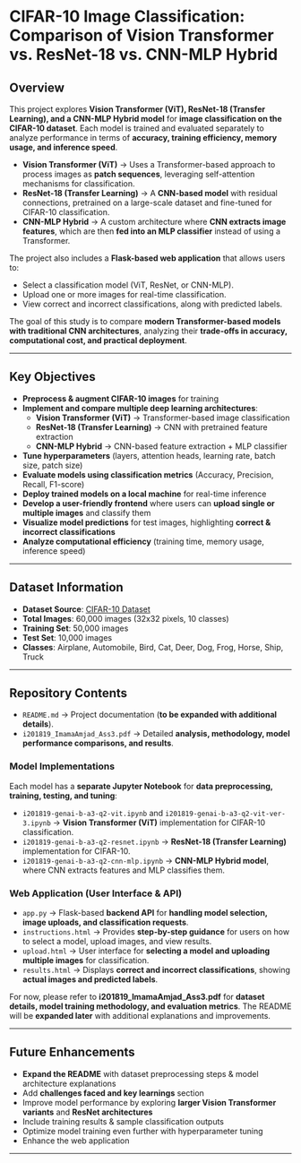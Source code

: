# CIFAR-10 Image Classification: Comparison of Vision Transformer vs. ResNet-18 vs. CNN-MLP Hybrid


## Overview  
This project explores **Vision Transformer (ViT), ResNet-18 (Transfer Learning), and a CNN-MLP Hybrid model** for **image classification on the CIFAR-10 dataset**. Each model is trained and evaluated separately to analyze performance in terms of **accuracy, training efficiency, memory usage, and inference speed**.  

- **Vision Transformer (ViT)** → Uses a Transformer-based approach to process images as **patch sequences**, leveraging self-attention mechanisms for classification.  
- **ResNet-18 (Transfer Learning)** → A **CNN-based model** with residual connections, pretrained on a large-scale dataset and fine-tuned for CIFAR-10 classification.  
- **CNN-MLP Hybrid** → A custom architecture where **CNN extracts image features**, which are then **fed into an MLP classifier** instead of using a Transformer.  

The project also includes a **Flask-based web application** that allows users to:  
- Select a classification model (ViT, ResNet, or CNN-MLP).  
- Upload one or more images for real-time classification.  
- View correct and incorrect classifications, along with predicted labels.  

The goal of this study is to compare **modern Transformer-based models with traditional CNN architectures**, analyzing their **trade-offs in accuracy, computational cost, and practical deployment**.  

---

## Key Objectives  
- **Preprocess & augment CIFAR-10 images** for training  
- **Implement and compare multiple deep learning architectures**:  
   - **Vision Transformer (ViT)** → Transformer-based image classification  
   - **ResNet-18 (Transfer Learning)** → CNN with pretrained feature extraction  
   - **CNN-MLP Hybrid** → CNN-based feature extraction + MLP classifier  
- **Tune hyperparameters** (layers, attention heads, learning rate, batch size, patch size)  
- **Evaluate models using classification metrics** (Accuracy, Precision, Recall, F1-score)  
- **Deploy trained models on a local machine** for real-time inference  
- **Develop a user-friendly frontend** where users can **upload single or multiple images** and classify them  
- **Visualize model predictions** for test images, highlighting **correct & incorrect classifications**  
- **Analyze computational efficiency** (training time, memory usage, inference speed)  

---

## Dataset Information  
- **Dataset Source**: [CIFAR-10 Dataset](https://www.cs.toronto.edu/~kriz/cifar.html)  
- **Total Images**: 60,000 images (32x32 pixels, 10 classes)  
- **Training Set**: 50,000 images  
- **Test Set**: 10,000 images  
- **Classes**: Airplane, Automobile, Bird, Cat, Deer, Dog, Frog, Horse, Ship, Truck
  
---

## Repository Contents  
- `README.md` → Project documentation (**to be expanded with additional details**).  
- `i201819_ImamaAmjad_Ass3.pdf` → Detailed **analysis, methodology, model performance comparisons, and results**.  

### **Model Implementations**  
Each model has a **separate Jupyter Notebook** for **data preprocessing, training, testing, and tuning**:  
- `i201819-genai-b-a3-q2-vit.ipynb` and `i201819-genai-b-a3-q2-vit-ver-3.ipynb`  → **Vision Transformer (ViT)** implementation for CIFAR-10 classification.  
- `i201819-genai-b-a3-q2-resnet.ipynb` → **ResNet-18 (Transfer Learning)** implementation for CIFAR-10.  
- `i201819-genai-b-a3-q2-cnn-mlp.ipynb` → **CNN-MLP Hybrid model**, where CNN extracts features and MLP classifies them.  

### **Web Application (User Interface & API)**  
- `app.py` → Flask-based **backend API** for **handling model selection, image uploads, and classification requests**.  
- `instructions.html` → Provides **step-by-step guidance** for users on how to select a model, upload images, and view results.  
- `upload.html` → User interface for **selecting a model and uploading multiple images** for classification.  
- `results.html` → Displays **correct and incorrect classifications**, showing **actual images and predicted labels**.  

For now, please refer to **i201819_ImamaAmjad_Ass3.pdf** for **dataset details, model training methodology, and evaluation metrics**. The README will be **expanded later** with additional explanations and improvements.  

---

## Future Enhancements  
- **Expand the README** with dataset preprocessing steps & model architecture explanations
- Add **challenges faced and key learnings** section
- Improve model performance by exploring **larger Vision Transformer variants** and **ResNet architectures**
- Include training results & sample classification outputs
- Optimize model training even further with hyperparameter tuning
- Enhance the web application

---
